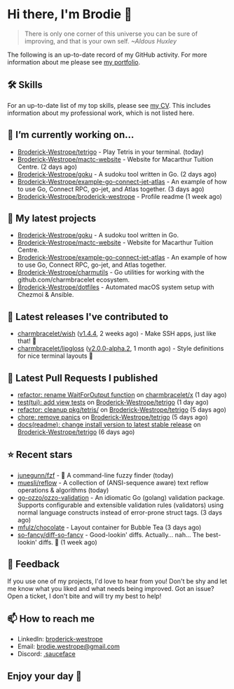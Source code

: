 # Hi there, I'm Brodie 👋

> There is only one corner of this universe you can be sure of improving, and that is your own self. *~Aldous Huxley*

The following is an up-to-date record of my GitHub activity. For more information about me please see [my portfolio](https://www.westrope.dev/).

## 🛠 Skills
For an up-to-date list of my top skills, please see [my CV](./CV/cv.pdf). This includes information about my professional work, which is not listed here.

## 🔭 I’m currently working on...

- [Broderick-Westrope/tetrigo](https://github.com/Broderick-Westrope/tetrigo) - Play Tetris in your terminal. (today)
- [Broderick-Westrope/mactc-website](https://github.com/Broderick-Westrope/mactc-website) - Website for Macarthur Tuition Centre. (2 days ago)
- [Broderick-Westrope/goku](https://github.com/Broderick-Westrope/goku) - A sudoku tool written in Go. (2 days ago)
- [Broderick-Westrope/example-go-connect-jet-atlas](https://github.com/Broderick-Westrope/example-go-connect-jet-atlas) - An example of how to use Go, Connect RPC, go-jet, and Atlas together. (3 days ago)
- [Broderick-Westrope/broderick-westrope](https://github.com/Broderick-Westrope/broderick-westrope) - Profile readme (1 week ago)

## 🌱 My latest projects

- [Broderick-Westrope/goku](https://github.com/Broderick-Westrope/goku) - A sudoku tool written in Go.
- [Broderick-Westrope/mactc-website](https://github.com/Broderick-Westrope/mactc-website) - Website for Macarthur Tuition Centre.
- [Broderick-Westrope/example-go-connect-jet-atlas](https://github.com/Broderick-Westrope/example-go-connect-jet-atlas) - An example of how to use Go, Connect RPC, go-jet, and Atlas together.
- [Broderick-Westrope/charmutils](https://github.com/Broderick-Westrope/charmutils) - Go utilities for working with the github.com/charmbracelet ecosystem.
- [Broderick-Westrope/dotfiles](https://github.com/Broderick-Westrope/dotfiles) - Automated macOS system setup with Chezmoi &amp; Ansible.

## 🚀 Latest releases I've contributed to

- [charmbracelet/wish](https://github.com/charmbracelet/wish) ([v1.4.4](https://github.com/charmbracelet/wish/releases/tag/v1.4.4), 2 weeks ago) - Make SSH apps, just like that! 💫
- [charmbracelet/lipgloss](https://github.com/charmbracelet/lipgloss) ([v2.0.0-alpha.2](https://github.com/charmbracelet/lipgloss/releases/tag/v2.0.0-alpha.2), 1 month ago) - Style definitions for nice terminal layouts 👄

## 🔨 Latest Pull Requests I published

- [refactor: rename WaitForOutput function](https://github.com/charmbracelet/x/pull/311) on [charmbracelet/x](https://github.com/charmbracelet/x) (1 day ago)
- [test(tui): add view tests](https://github.com/Broderick-Westrope/tetrigo/pull/35) on [Broderick-Westrope/tetrigo](https://github.com/Broderick-Westrope/tetrigo) (1 day ago)
- [refactor: cleanup pkg/tetris/](https://github.com/Broderick-Westrope/tetrigo/pull/34) on [Broderick-Westrope/tetrigo](https://github.com/Broderick-Westrope/tetrigo) (5 days ago)
- [chore: remove panics](https://github.com/Broderick-Westrope/tetrigo/pull/33) on [Broderick-Westrope/tetrigo](https://github.com/Broderick-Westrope/tetrigo) (5 days ago)
- [docs(readme): change install version to latest stable release](https://github.com/Broderick-Westrope/tetrigo/pull/26) on [Broderick-Westrope/tetrigo](https://github.com/Broderick-Westrope/tetrigo) (6 days ago)

## ⭐ Recent stars

- [junegunn/fzf](https://github.com/junegunn/fzf) - :cherry_blossom: A command-line fuzzy finder (today)
- [muesli/reflow](https://github.com/muesli/reflow) - A collection of (ANSI-sequence aware) text reflow operations &amp; algorithms (today)
- [go-ozzo/ozzo-validation](https://github.com/go-ozzo/ozzo-validation) - An idiomatic Go (golang) validation package. Supports configurable and extensible validation rules (validators) using normal language constructs instead of error-prone struct tags. (3 days ago)
- [mfulz/chocolate](https://github.com/mfulz/chocolate) - Layout container for Bubble Tea (3 days ago)
- [so-fancy/diff-so-fancy](https://github.com/so-fancy/diff-so-fancy) - Good-lookin&#39; diffs. Actually… nah… The best-lookin&#39; diffs. :tada: (1 week ago)

## 💬 Feedback

If you use one of my projects, I'd love to hear from you! Don't be shy and let me know what you liked and what needs being improved. Got an issue? Open a ticket, I don't bite and will try my best to help!

## 📫 How to reach me
- LinkedIn: [broderick-westrope](https://www.linkedin.com/in/broderick-westrope/)
- Email: [brodie.westrope@gmail.com](mailto:brodie.westrope@gmail.com)
- Discord: [.sauceface](https://discordapp.com/users/.sauceface/)

## Enjoy your day 🤙
